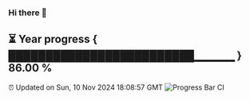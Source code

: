 ### Hi there 👋
⏳ Year progress { █████████████████████████▁▁▁▁▁ } 86.00 %
---
⏰ Updated on Sun, 10 Nov 2024 18:08:57 GMT
![Progress Bar CI](https://github.com/Moyi321/Moyi321/workflows/Progress%20Bar%20CI/badge.svg)
